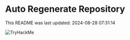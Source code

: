 # Auto Regenerate Repository

This README was last updated: 2024-08-28 07:31:14

 ![TryHackMe](https://tryhackme.com/badge/533634)